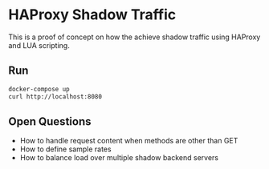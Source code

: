 # HAProxy Shadow Traffic
This is a proof of concept on how the achieve shadow traffic using HAProxy and LUA scripting.

## Run
```sh
docker-compose up
curl http://localhost:8080
```

## Open Questions
* How to handle request content when methods are other than GET
* How to define sample rates
* How to balance load over multiple shadow backend servers